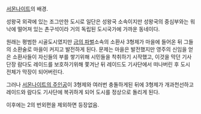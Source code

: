 [서몬나이트](%EC%84%9C%EB%AA%AC%EB%82%98%EC%9D%B4%ED%8A%B8.md)의 배경.

성왕국 외곽에 있는 조그만한 도시로 일단은 성왕국 소속이지만 성왕국의 중심부와는 워낙에 떨어져 있는 촌구석이라 거의 독립된 도시국가에 가까운
동네이다.

원래는 평범한 시골도시였지만 [금의 파벌](%EA%B8%88%EC%9D%98%20%ED%8C%8C%EB%B2%8C.md)소속의 소환사
3형제가 마을에 들어온 뒤 그들의 소환술로 마을이 커지고 발전하게 된다. 문제는 마을은 발전했지만 영주의 신임을 얻은 소환사들이 자신들의
부를 쌓기위해 시민들을 착취하기 시작했고, 이것을 막던 기사단장 람다도 레이드를 보호하기위해 쫓겨난 뒤 레이드도 기사단에서 떠나버린 후 도시
전체가 막장이 되어버린다.

그러나 [서몬나이트의 주인공](%EC%84%9C%EB%AA%AC%EB%82%98%EC%9D%B4%ED%8A%B8%EC%9D%98%20%EC%A3%BC%EC%9D%B8%EA%B3%B5.md)이 3형제와 여러번 충돌하게된 뒤에 3형제가 개과천선하고 레이드와 람다도 기사단에
복귀하게 되어 도시를 정상으로 돌리게 된다.

이후에는 2의 번외편을 제외하면 등장없음.

